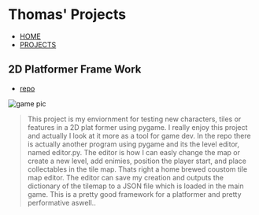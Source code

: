 # Thomas' Projects

- [HOME](index.html)
- [PROJECTS](index2.html)

## 2D Platformer Frame Work

* [repo](https://github.com/BruzaTom/2d_plat_tester)

![game pic](static/images/py_game/ninja_game.gif)

> This project is my enviornment for testing new characters, tiles or features in a 2D plat former using pygame. I really enjoy this project and actually I look at it more as a tool for game dev. In the repo there is actually another program using pygame and its the level editor, named editor.py. The editor is how I can easly change the map or create a new level, add enimies, position the player start, and place collectables in the tile map. Thats right a home brewed coustom tile map editor. The editor can save my creation and outputs the dictionary of the tilemap to a JSON file which is loaded in the main game. This is a pretty good framework for a platformer and pretty performative aswell..

## 
